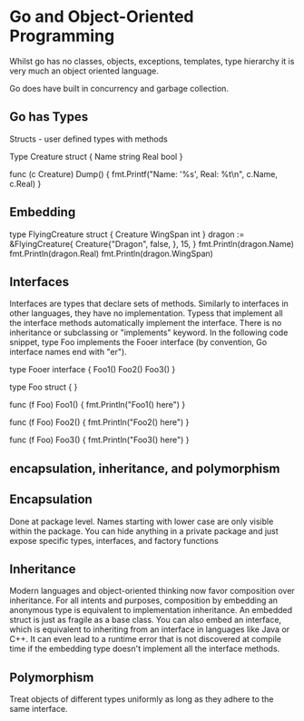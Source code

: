 # Go and Object-Oriented Programming

Whilst go has no classes, objects, exceptions, templates, type hierarchy it is very much an object oriented language.

Go does have built in concurrency and garbage collection.

## Go has Types
Structs - user defined types with methods

Type Creature struct {
Name string
Real bool
}

func (c Creature) Dump() {
  fmt.Printf("Name: '%s', Real: %t\n", c.Name, c.Real)
}
## Embedding
type FlyingCreature struct {
Creature
WingSpan int
}
dragon := &FlyingCreature{
    Creature{"Dragon", false, },
    15,
}
fmt.Println(dragon.Name)
fmt.Println(dragon.Real)
fmt.Println(dragon.WingSpan)

## Interfaces
Interfaces are types that declare sets of methods. Similarly to interfaces in other languages, they have no implementation.
Typess that implement all the interface methods automatically implement the interface. There is no inheritance or subclassing or "implements" keyword. In the following code snippet, type Foo implements the Fooer interface (by convention, Go interface names end with "er").

type Fooer interface {
  Foo1()
  Foo2()
  Foo3()
}
 
type Foo struct {
}
 
func (f Foo) Foo1() {
    fmt.Println("Foo1() here")
}
 
func (f Foo) Foo2() {
    fmt.Println("Foo2() here")
}
 
func (f Foo) Foo3() {
    fmt.Println("Foo3() here")
}

## encapsulation, inheritance, and polymorphism

## Encapsulation
Done at package level. Names starting with lower case are only visible within the package. You can hide anything in a private package and just expose specific types, interfaces, and factory functions
## Inheritance
Modern languages and object-oriented thinking now favor composition over inheritance.
For all intents and purposes, composition by embedding an anonymous type is equivalent to implementation inheritance. An embedded struct is just as fragile as a base class. You can also embed an interface, which is equivalent to inheriting from an interface in languages like Java or C++. It can even lead to a runtime error that is not discovered at compile time if the embedding type doesn't implement all the interface methods.
## Polymorphism
Treat objects of different types uniformly as long as they adhere to the same interface.
